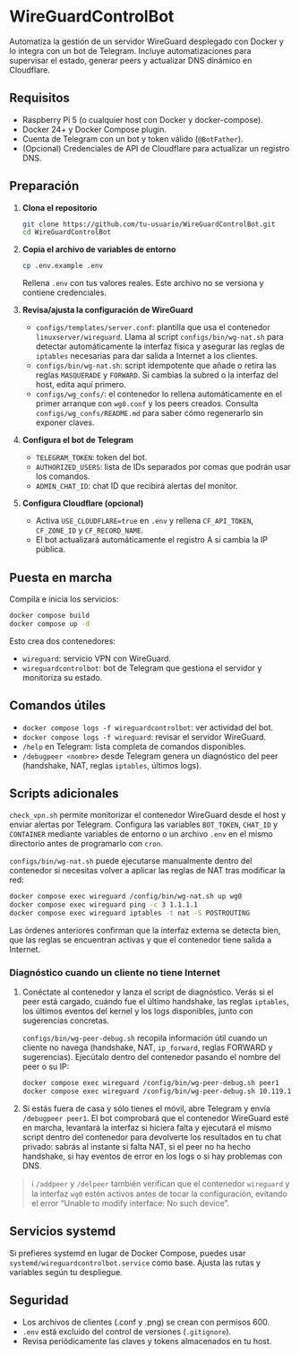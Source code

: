 # WireGuardControlBot

Automatiza la gestión de un servidor WireGuard desplegado con Docker y lo integra con un bot de Telegram. Incluye automatizaciones para supervisar el estado, generar peers y actualizar DNS dinámico en Cloudflare.

## Requisitos
- Raspberry Pi 5 (o cualquier host con Docker y docker-compose).
- Docker 24+ y Docker Compose plugin.
- Cuenta de Telegram con un bot y token válido (`@BotFather`).
- (Opcional) Credenciales de API de Cloudflare para actualizar un registro DNS.

## Preparación
1. **Clona el repositorio**
   ```bash
   git clone https://github.com/tu-usuario/WireGuardControlBot.git
   cd WireGuardControlBot
   ```
2. **Copia el archivo de variables de entorno**
   ```bash
   cp .env.example .env
   ```
   Rellena `.env` con tus valores reales. Este archivo no se versiona y contiene credenciales.

3. **Revisa/ajusta la configuración de WireGuard**
   - `configs/templates/server.conf`: plantilla que usa el contenedor `linuxserver/wireguard`. Llama al script `configs/bin/wg-nat.sh` para detectar automáticamente la interfaz física y asegurar las reglas de `iptables` necesarias para dar salida a Internet a los clientes.
   - `configs/bin/wg-nat.sh`: script idempotente que añade o retira las reglas `MASQUERADE` y `FORWARD`. Si cambias la subred o la interfaz del host, edita aquí primero.
   - `configs/wg_confs/`: el contenedor lo rellena automáticamente en el primer arranque con `wg0.conf` y los peers creados. Consulta `configs/wg_confs/README.md` para saber cómo regenerarlo sin exponer claves.

4. **Configura el bot de Telegram**
   - `TELEGRAM_TOKEN`: token del bot.
   - `AUTHORIZED_USERS`: lista de IDs separados por comas que podrán usar los comandos.
   - `ADMIN_CHAT_ID`: chat ID que recibirá alertas del monitor.

5. **Configura Cloudflare (opcional)**
   - Activa `USE_CLOUDFLARE=true` en `.env` y rellena `CF_API_TOKEN`, `CF_ZONE_ID` y `CF_RECORD_NAME`.
   - El bot actualizará automáticamente el registro A si cambia la IP pública.

## Puesta en marcha
Compila e inicia los servicios:
```bash
docker compose build
docker compose up -d
```
Esto crea dos contenedores:
- `wireguard`: servicio VPN con WireGuard.
- `wireguardcontrolbot`: bot de Telegram que gestiona el servidor y monitoriza su estado.

## Comandos útiles
- `docker compose logs -f wireguardcontrolbot`: ver actividad del bot.
- `docker compose logs -f wireguard`: revisar el servidor WireGuard.
- `/help` en Telegram: lista completa de comandos disponibles.
- `/debugpeer <nombre>` desde Telegram genera un diagnóstico del peer (handshake, NAT, reglas `iptables`, últimos logs).

## Scripts adicionales
`check_vpn.sh` permite monitorizar el contenedor WireGuard desde el host y enviar alertas por Telegram. Configura las variables `BOT_TOKEN`, `CHAT_ID` y `CONTAINER` mediante variables de entorno o un archivo `.env` en el mismo directorio antes de programarlo con `cron`.

`configs/bin/wg-nat.sh` puede ejecutarse manualmente dentro del contenedor si necesitas volver a aplicar las reglas de NAT tras modificar la red:

```bash
docker compose exec wireguard /config/bin/wg-nat.sh up wg0
docker compose exec wireguard ping -c 3 1.1.1.1
docker compose exec wireguard iptables -t nat -S POSTROUTING
```
Las órdenes anteriores confirman que la interfaz externa se detecta bien, que las reglas se encuentran activas y que el contenedor tiene salida a Internet.

### Diagnóstico cuando un cliente no tiene Internet

1. Conéctate al contenedor y lanza el script de diagnóstico. Verás si el peer está cargado, cuándo fue el último handshake, las reglas `iptables`, los últimos eventos del kernel y los logs disponibles, junto con sugerencias concretas.

   `configs/bin/wg-peer-debug.sh` recopila información útil cuando un cliente no navega (handshake, NAT, `ip_forward`, reglas FORWARD y sugerencias). Ejecútalo dentro del contenedor pasando el nombre del peer o su IP:

   ```bash
   docker compose exec wireguard /config/bin/wg-peer-debug.sh peer1
   docker compose exec wireguard /config/bin/wg-peer-debug.sh 10.119.153.2
   ```

2. Si estás fuera de casa y sólo tienes el móvil, abre Telegram y envía `/debugpeer peer1`. El bot comprobará que el contenedor WireGuard esté en marcha, levantará la interfaz si hiciera falta y ejecutará el mismo script dentro del contenedor para devolverte los resultados en tu chat privado: sabrás al instante si falta NAT, si el peer no ha hecho handshake, si hay eventos de error en los logs o si hay problemas con DNS.

> ℹ️ `/addpeer` y `/delpeer` también verifican que el contenedor `wireguard` y la interfaz `wg0` estén activos antes de tocar la configuración, evitando el error “Unable to modify interface: No such device”.

## Servicios systemd
Si prefieres systemd en lugar de Docker Compose, puedes usar `systemd/wireguardcontrolbot.service` como base. Ajusta las rutas y variables según tu despliegue.

## Seguridad
- Los archivos de clientes (.conf y .png) se crean con permisos 600.
- `.env` está excluido del control de versiones (`.gitignore`).
- Revisa periódicamente las claves y tokens almacenados en tu host.
